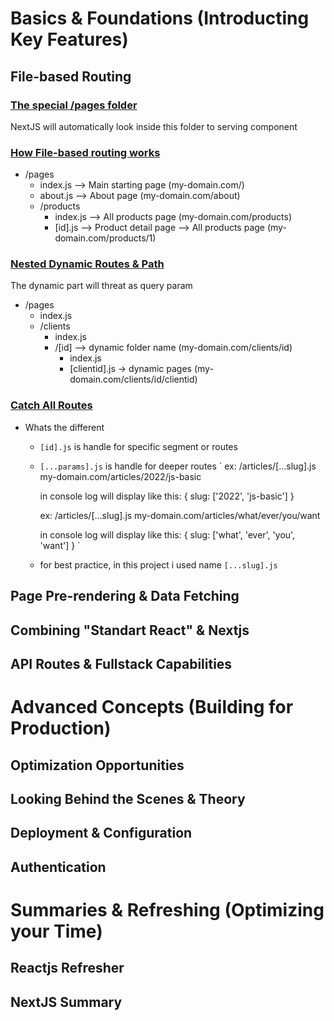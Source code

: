 # Basics & Foundations (Introducting Key Features)
## File-based Routing
### <u>The special /pages folder</u>
 NextJS will automatically look inside this folder to serving component

 ### <u>How File-based routing works</u>
  - /pages
    - index.js  --> Main starting page (my-domain.com/)
    - about.js  --> About page (my-domain.com/about)
    - /products
      - index.js --> All products page (my-domain.com/products)
      - [id].js --> Product detail page --> All products page (my-domain.com/products/1)

  ### <u>Nested Dynamic Routes & Path</u>
  The dynamic part will threat as query param

  - /pages
    - index.js
    - /clients
      - index.js
      - /[id]   --> dynamic folder name (my-domain.com/clients/id)
        - index.js
        - [clientid].js   -> dynamic pages (my-domain.com/clients/id/clientid)

  ### <u>Catch All Routes</u>
  - Whats the different
    - `[id].js` is handle for specific segment or routes
    - `[...params].js` is handle for deeper routes
     `
      ex: /articles/[...slug].js
        my-domain.com/articles/2022/js-basic

        in console log will display like this:
        {
          slug: ['2022', 'js-basic']
        }

      ex: /articles/[...slug].js
        my-domain.com/articles/what/ever/you/want

        in console log will display like this:
        {
          slug: ['what', 'ever', 'you', 'want']
        }
    `

    - for best practice, in this project i used name `[...slug].js`



## Page Pre-rendering & Data Fetching
## Combining "Standart React" & Nextjs
## API Routes & Fullstack Capabilities


# Advanced Concepts (Building for Production)
## Optimization Opportunities
## Looking Behind the Scenes & Theory
## Deployment & Configuration
## Authentication


# Summaries & Refreshing (Optimizing your Time)
## Reactjs Refresher
## NextJS Summary